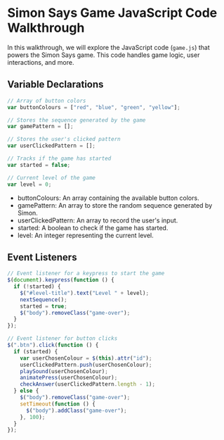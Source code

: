 # Simon Says Game JavaScript Code Walkthrough

In this walkthrough, we will explore the JavaScript code (`game.js`) that powers the Simon Says game. This code handles game logic, user interactions, and more.

## Variable Declarations

```javascript
// Array of button colors
var buttonColours = ["red", "blue", "green", "yellow"];

// Stores the sequence generated by the game
var gamePattern = [];

// Stores the user's clicked pattern
var userClickedPattern = [];

// Tracks if the game has started
var started = false;

// Current level of the game
var level = 0;
```

- buttonColours: An array containing the available button colors.
- gamePattern: An array to store the random sequence generated by Simon.
- userClickedPattern: An array to record the user's input.
- started: A boolean to check if the game has started.
- level: An integer representing the current level.

## Event Listeners

```javascript
// Event listener for a keypress to start the game
$(document).keypress(function () {
  if (!started) {
    $("#level-title").text("Level " + level);
    nextSequence();
    started = true;
    $("body").removeClass("game-over");
  }
});

// Event listener for button clicks
$(".btn").click(function () {
  if (started) {
    var userChosenColour = $(this).attr("id");
    userClickedPattern.push(userChosenColour);
    playSound(userChosenColour);
    animatePress(userChosenColour);
    checkAnswer(userClickedPattern.length - 1);
  } else {
    $("body").removeClass("game-over");
    setTimeout(function () {
      $("body").addClass("game-over");
    }, 100);
  }
});
```
